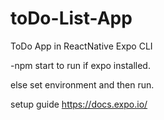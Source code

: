 # toDo-List-App
ToDo App in ReactNative Expo CLI


-npm start to run if expo installed.

else set environment and then run. 

setup guide https://docs.expo.io/



